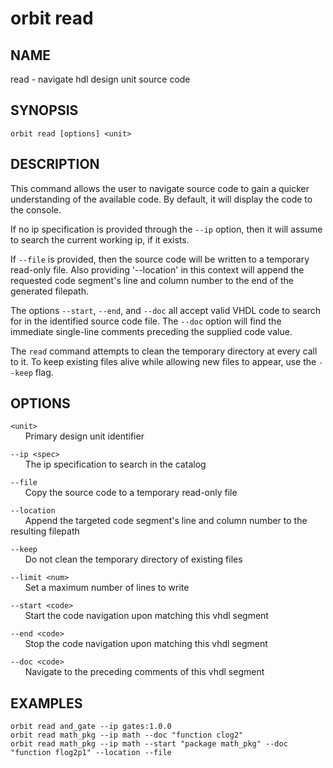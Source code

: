 # __orbit read__

## __NAME__

read - navigate hdl design unit source code

## __SYNOPSIS__

```
orbit read [options] <unit>
```

## __DESCRIPTION__

This command allows the user to navigate source code to gain a quicker
understanding of the available code. By default, it will display the code to the
console.

If no ip specification is provided through the `--ip` option, then it will
assume to search the current working ip, if it exists.

If `--file` is provided, then the source code will be written to a temporary
read-only file. Also providing '--location' in this context will append the
requested code segment's line and column number to the end of the generated
filepath.

The options `--start`, `--end`, and `--doc` all accept valid VHDL code to
search for in the identified source code file. The `--doc` option will find the
immediate single-line comments preceding the supplied code value.

The `read` command attempts to clean the temporary directory at every call to
it. To keep existing files alive while allowing new files to appear, use the
`--keep` flag.

## __OPTIONS__

`<unit>`  
      Primary design unit identifier

`--ip <spec>`  
      The ip specification to search in the catalog

`--file`  
      Copy the source code to a temporary read-only file

`--location`  
      Append the targeted code segment's line and column number to the resulting filepath 

`--keep`  
      Do not clean the temporary directory of existing files

`--limit <num>`  
      Set a maximum number of lines to write

`--start <code>`  
      Start the code navigation upon matching this vhdl segment

`--end <code>`  
      Stop the code navigation upon matching this vhdl segment

`--doc <code>`  
      Navigate to the preceding comments of this vhdl segment

## __EXAMPLES__

```
orbit read and_gate --ip gates:1.0.0
orbit read math_pkg --ip math --doc "function clog2"
orbit read math_pkg --ip math --start "package math_pkg" --doc "function flog2p1" --location --file
```


